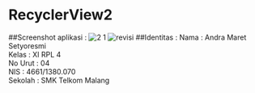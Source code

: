 # RecyclerView2
##Screenshot aplikasi :
![2 1](https://cloud.githubusercontent.com/assets/22126069/20031980/8d6e5f9c-a3b3-11e6-9776-fce6557c0ad6.PNG)
![revisi](https://cloud.githubusercontent.com/assets/22126069/22454045/bc89c352-e7b5-11e6-8965-81940d5659bc.PNG)
##Identitas :
Nama : Andra Maret Setyoresmi 
<br>Kelas : XI RPL 4 
<br>No Urut : 04 
<br>NIS : 4661/1380.070 
<br>Sekolah : SMK Telkom Malang
